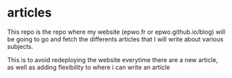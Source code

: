 # articles
 This repo is the repo where my website (epwo.fr or epwo.github.io/blog) will be going to go and fetch the differents articles
 that I will write about various subjects.

 This is to avoid redeploying the website everytime there are a new article, as well as adding flexibility to where i can write an article